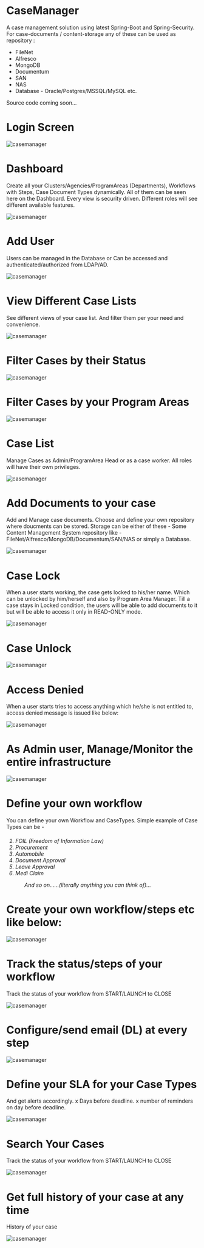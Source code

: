 # CaseManager
A case management  solution using latest Spring-Boot and Spring-Security. For case-documents / content-storage any of these can be used as repository : 
<ul><li>FileNet</li><li>Alfresco</li><li>MongoDB</li><li>Documentum</li><li>SAN</li><li>NAS</li><li>Database - Oracle/Postgres/MSSQL/MySQL etc.</li></ul>

Source code coming soon...

# Login Screen

![casemanager](https://github.com/ajkr195/CaseManager/blob/master/scereenshots/1.png)


# Dashboard

Create all your Clusters/Agencies/ProgramAreas (Departments), Workflows with Steps, Case Document Types dynamically. All of them can be seen here on the Dashboard. Every view is security driven. Different roles will see different available features.


![casemanager](https://github.com/ajkr195/CaseManager/blob/master/scereenshots/3.png)

# Add User

Users can be managed in the Database or Can be accessed and authenticated/authorized from LDAP/AD. 

![casemanager](https://github.com/ajkr195/CaseManager/blob/master/scereenshots/8.png)


# View Different Case Lists

See different views of your case list. And filter them per your need and convenience.

![casemanager](https://github.com/ajkr195/CaseManager/blob/master/scereenshots/16.png)


# Filter Cases by their Status


![casemanager](https://github.com/ajkr195/CaseManager/blob/master/scereenshots/17.png)


# Filter Cases by your Program Areas


![casemanager](https://github.com/ajkr195/CaseManager/blob/master/scereenshots/18.png)


# Case List

Manage Cases as Admin/ProgramArea Head or as a case worker. All roles will have their own privileges. 

![casemanager](https://github.com/ajkr195/CaseManager/blob/master/scereenshots/4.png)


# Add Documents to your case

Add and Manage case documents. Choose and define your own repository where doucments can be stored. Storage can be either of these - Some Content Management System repository like - FileNet/Alfresco/MongoDB/Documentum/SAN/NAS or simply a Database.


![casemanager](https://github.com/ajkr195/CaseManager/blob/master/scereenshots/15.png)



# Case Lock

When a user starts working, the case gets locked to his/her name. Which can be unlocked by him/herself and also by Program Area Manager. Till a case stays in Locked condition, the users will be able to add documents to it but will be able to access it only in READ-ONLY mode.

![casemanager](https://github.com/ajkr195/CaseManager/blob/master/scereenshots/6.png)


# Case Unlock

![casemanager](https://github.com/ajkr195/CaseManager/blob/master/scereenshots/7.png)


# Access Denied

When a user starts tries to access anything which he/she is not entitled to, access denied message is issued like below:

![casemanager](https://github.com/ajkr195/CaseManager/blob/master/scereenshots/11.png)

# As Admin user, Manage/Monitor the entire infrastructure

![casemanager](https://github.com/ajkr195/CaseManager/blob/master/scereenshots/20.png)

# Define your own workflow

You can define your own Workflow and CaseTypes. Simple example of Case Types can be  - 

<h6>
<ol>
<li>FOIL (Freedom of Information Law)</li>
<li>Procurement</li>
<li>Automobile</li>
<li>Document Approval</li>
<li>Leave Approval</li>
<li>Medi Claim</li>
 <ol>
And so on......(literally anything you can think of)...
</h6>


# Create your own workflow/steps etc like below:

![casemanager](https://github.com/ajkr195/CaseManager/blob/master/scereenshots/12.png)

# Track the status/steps of your workflow 

Track the status of your workflow from START/LAUNCH to CLOSE

![casemanager](https://github.com/ajkr195/CaseManager/blob/master/scereenshots/5.png)


# Configure/send email (DL) at every step


![casemanager](https://github.com/ajkr195/CaseManager/blob/master/scereenshots/22.png)


# Define your SLA for your Case Types

And get alerts accordingly. x Days before deadline. x number of reminders on day before deadline.


![casemanager](https://github.com/ajkr195/CaseManager/blob/master/scereenshots/21.png)


# Search Your Cases 

Track the status of your workflow from START/LAUNCH to CLOSE

![casemanager](https://github.com/ajkr195/CaseManager/blob/master/scereenshots/19.png)



# Get full history of your case at any time

History of your case

![casemanager](https://github.com/ajkr195/CaseManager/blob/master/scereenshots/13.png)


